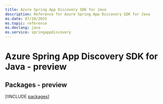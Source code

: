 ```yaml
---
title: Azure Spring App Discovery SDK for Java
description: Reference for Azure Spring App Discovery SDK for Java
ms.date: 07/10/2025
ms.topic: reference
ms.devlang: java
ms.service: springappdiscovery
---
```

# Azure Spring App Discovery SDK for Java - preview
## Packages - preview
[!INCLUDE [packages](spring-app-discovery-index.md)]